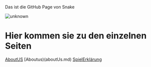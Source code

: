 Das ist die GitHub Page von Snake

![unknown](https://user-images.githubusercontent.com/67701825/199690770-ffec3047-584a-4826-979e-e9f2fe98f55c.png)


# Hier kommen sie zu den einzelnen Seiten

[AboutUS](aboutUS.md)
[Aboutus)(aboutUs.md)
[SpielErklärung](explanation.md)
